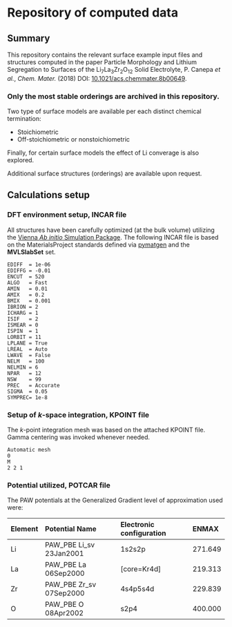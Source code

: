 # Repository of computed data 


## Summary 
This repository contains the relevant surface example input files and structures computed in the paper Particle Morphology and Lithium Segregation to Surfaces of the Li<sub>7</sub>La<sub>3</sub>Zr<sub>2</sub>O<sub>12</sub> Solid Electrolyte, P. Canepa *et al.*, *Chem. Mater.* (2018) DOI: [10.1021/acs.chemmater.8b00649](https://doi.org/10.1021/acs.chemmater.8b00649).

### Only the most stable orderings are archived in this repository.

Two type of surface models are available per each distinct chemical termination: 

* Stoichiometric 
* Off-stoichiometric or nonstoichiometric 

Finally, for certain surface models the effect of Li converage is also explored. 

Additional surface structures (orderings) are available upon request. 

## Calculations setup
### DFT environment setup, INCAR file 
All structures have been carefully optimized (at the bulk volume) utilizing the [Vienna *Ab initio* Simulation Package](http://www.vasp.at). The following INCAR file is based on the MaterialsProject standards defined via [pymatgen](http://pymatgen.org) and the **MVLSlabSet** set.  

```
EDIFF  = 1e-06
EDIFFG = -0.01
ENCUT  = 520
ALGO   = Fast
AMIN   = 0.01
AMIX   = 0.2
BMIX   = 0.001
IBRION = 2
ICHARG = 1
ISIF   = 2
ISMEAR = 0
ISPIN  = 1
LORBIT = 11
LPLANE = True
LREAL  = Auto
LWAVE  = False
NELM   = 100
NELMIN = 6
NPAR   = 12
NSW    = 99
PREC   = Accurate
SIGMA  = 0.05
SYMPREC= 1e-8
```

###  Setup of *k*-space integration, KPOINT file 
The *k*-point integration mesh was based on the attached KPOINT file. Gamma centering was invoked whenever needed. 

```
Automatic mesh
0
M
2 2 1
```
### Potential utilized, POTCAR file
The PAW potentials at the Generalized Gradient level of approximation used were: 

|  Element      |  Potential Name            |  Electronic configuration | ENMAX |
| ------------- |:-------------              | :-----       | :-----       |
| Li            | PAW\_PBE Li\_sv 23Jan2001  | 1s2s2p       | 271.649 |
| La            | PAW\_PBE La 06Sep2000      | [core=Kr4d]  | 219.313 |
| Zr            | PAW\_PBE Zr\_sv 07Sep2000  | 4s4p5s4d     | 229.839 |
| O             | PAW\_PBE O 08Apr2002       | s2p4         | 400.000 |
